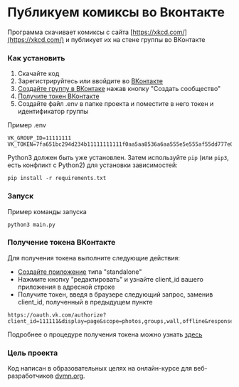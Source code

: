 # Публикуем комиксы во Вконтакте

Программа скачивает комиксы с сайта [https://xkcd.com/](https://xkcd.com/) и публикует их на стене группы во ВКонтакте

### Как установить

1. Скачайте код
2. Зарегистрируйтесь или ввойдите во [ВКонтакте](https://vk.com)
3. [Создайте группу в ВКонтаке](https://vk.com/groups?tab=admin) нажав кнопку "Создать сообщество"
4. [Получите токен ВКонтакте](#Получение-токена-ВКонтакте)
5. Создайте файл .env в папке проекта и поместите в него токен и идентификатор группы

Пример .env
```
VK_GROUP_ID=11111111
VK_TOKEN=7fa651bc294d234b11111111111f0aa5aa8536a6aa555e5e555af55dd777e0f1111b1111111ae0d43d7be
```

Python3 должен быть уже установлен. 
Затем используйте `pip` (или `pip3`, есть конфликт с Python2) для установки зависимостей:
```
pip install -r requirements.txt
```

### Запуск

Пример команды запуска
```
python3 main.py
```

### Получение токена ВКонтакте

Для получения токена выполните следующие действия:

- [Создайте приложение](https://vk.com/dev) типа "standalone"
- Нажмите кнопку "редактировать" и узнайте client_id вашего приложения в адресной строке
- Получите токен, введя в браузере следующий запрос, заменив client_id, полученный в предыдущем пункте
```
https://oauth.vk.com/authorize?client_id=111111&display=page&scope=photos,groups,wall,offline&response_type=token&v=5.126&state=123456
```

Подробнее о процедуре получения токена можно узнать [здесь](https://vk.com/dev/implicit_flow_user)

### Цель проекта

Код написан в образовательных целях на онлайн-курсе для веб-разработчиков [dvmn.org](https://dvmn.org/).
